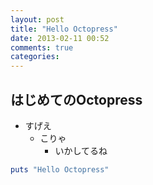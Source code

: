 ```yaml
---
layout: post
title: "Hello Octopress"
date: 2013-02-11 00:52
comments: true
categories:
---
```


## はじめてのOctopress
* すげえ
    * こりゃ
        * いかしてるね

```ruby
puts "Hello Octopress"
```
